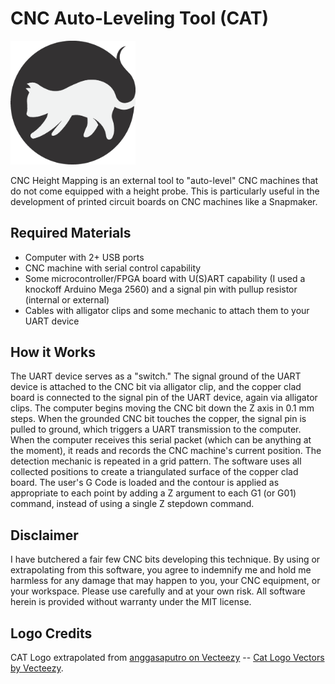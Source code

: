 # CNC Auto-Leveling Tool (CAT)

<img src="https://github.com/blakeglucas/CAT/blob/master/assets/icons/CATlogo.png?raw=true" width=200px />

CNC Height Mapping is an external tool to "auto-level" CNC machines that do not come equipped with a height probe. This is particularly useful in the development of printed circuit boards on CNC machines like a Snapmaker.

## Required Materials

- Computer with 2+ USB ports
- CNC machine with serial control capability
- Some microcontroller/FPGA board with U(S)ART capability (I used a knockoff Arduino Mega 2560) and a signal pin with pullup resistor (internal or external)
- Cables with alligator clips and some mechanic to attach them to your UART device

## How it Works

The UART device serves as a "switch." The signal ground of the UART device is attached to the CNC bit via alligator clip, and the copper clad board is connected to the signal pin of the UART device, again via alligator clips. The computer begins moving the CNC bit down the Z axis in 0.1 mm steps. When the grounded CNC bit touches the copper, the signal pin is pulled to ground, which triggers a UART transmission to the computer. When the computer receives this serial packet (which can be anything at the moment), it reads and records the CNC machine's current position. The detection mechanic is repeated in a grid pattern. The software uses all collected positions to create a triangulated surface of the copper clad board. The user's G Code is loaded and the contour is applied as appropriate to each point by adding a Z argument to each G1 (or G01) command, instead of using a single Z stepdown command.

## Disclaimer

I have butchered a fair few CNC bits developing this technique. By using or extrapolating from this software, you agree to indemnify me and hold me harmless for any damage that may happen to you, your CNC equipment, or your workspace. Please use carefully and at your own risk. All software herein is provided without warranty under the MIT license.

## Logo Credits

CAT Logo extrapolated from [anggasaputro on Vecteezy](https://www.vecteezy.com/vector-art/6917283-cat-logo-and-vector-animal-icon-footprint-kitten-calico-logo-dog-symbol-cartoon-character-sign-illustration-doodle-design) -- <a href="https://www.vecteezy.com/free-vector/cat-logo">Cat Logo Vectors by Vecteezy</a>.
